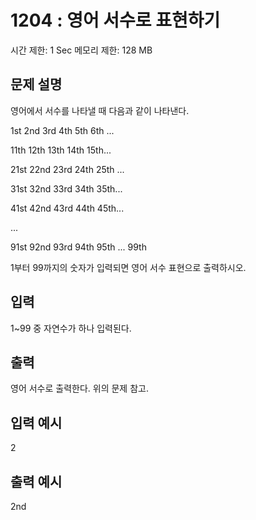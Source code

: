 # 1204 : 영어 서수로 표현하기

시간 제한: 1 Sec 메모리 제한: 128 MB

## 문제 설명

영어에서 서수를 나타낼 때 다음과 같이 나타낸다.

1st 2nd 3rd 4th 5th 6th ...

11th 12th 13th 14th 15th...

21st 22nd 23rd 24th 25th ...

31st 32nd 33rd 34th 35th...

41st 42nd 43rd 44th 45th...

...

91st 92nd 93rd 94th 95th ... 99th

1부터 99까지의 숫자가 입력되면 영어 서수 표현으로 출력하시오.

## 입력

1~99 중 자연수가 하나 입력된다.

## 출력

영어 서수로 출력한다. 위의 문제 참고.

## 입력 예시

2

## 출력 예시

2nd
